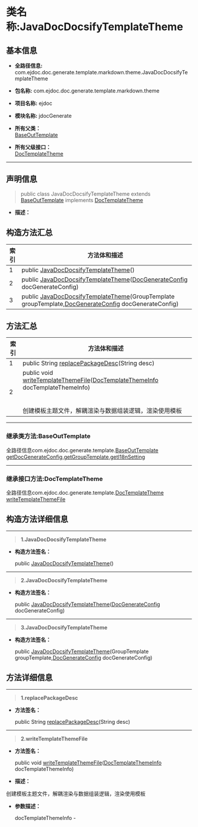 # 类名称:JavaDocDocsifyTemplateTheme

## 基本信息

* **全路径信息:** com.ejdoc.doc.generate.template.markdown.theme.JavaDocDocsifyTemplateTheme
* **包名称:** com.ejdoc.doc.generate.template.markdown.theme
* **项目名称:** ejdoc
* **模块名称:** jdocGenerate





* **所有父类：**  
[BaseOutTemplate](/jdocGenerate/com/ejdoc/doc/generate/template/BaseOutTemplate.md)
* **所有父级接口：**  
[DocTemplateTheme](/jdocGenerate/com/ejdoc/doc/generate/template/DocTemplateTheme.md)


---

## 声明信息
> public class JavaDocDocsifyTemplateTheme extends [BaseOutTemplate](/jdocGenerate/com/ejdoc/doc/generate/template/BaseOutTemplate.md)   implements [DocTemplateTheme](/jdocGenerate/com/ejdoc/doc/generate/template/DocTemplateTheme.md)   


* **描述：** 

  







## 构造方法汇总

|   索引  |    方法体和描述   |
| ---- | ---- |
|1|public  [JavaDocDocsifyTemplateTheme](#innerlink-javadocdocsifytemplatetheme)()   <br/>|
|2|public  [JavaDocDocsifyTemplateTheme](#innerlink-javadocdocsifytemplatetheme-comejdocdocgenerateoutconfigdocgenerateconfig)([DocGenerateConfig](/jdocGenerate/com/ejdoc/doc/generate/out/config/DocGenerateConfig.md) docGenerateConfig)   <br/>|
|3|public  [JavaDocDocsifyTemplateTheme](#innerlink-javadocdocsifytemplatetheme-grouptemplate-comejdocdocgenerateoutconfigdocgenerateconfig)(GroupTemplate groupTemplate,[DocGenerateConfig](/jdocGenerate/com/ejdoc/doc/generate/out/config/DocGenerateConfig.md) docGenerateConfig)   <br/>|

## 方法汇总

|   索引  |    方法体和描述   |
| ---- | ---- |
|1|public String [replacePackageDesc](#innerlink-replacepackagedesc-javalangstring)(String desc)   <br/>|
|2|public void [writeTemplateThemeFile](#innerlink-writetemplatethemefile-comejdocdocgeneratemodeldoctemplatethemeinfo)([DocTemplateThemeInfo](/jdocGenerate/com/ejdoc/doc/generate/model/DocTemplateThemeInfo.md) docTemplateThemeInfo)   <br/><br/><br/>创建模板主题文件，解耦渲染与数据组装逻辑，渲染使用模板|


---
### 继承类方法:BaseOutTemplate

全路径信息com.ejdoc.doc.generate.template.[BaseOutTemplate](/jdocGenerate/com/ejdoc/doc/generate/template/BaseOutTemplate.md)  
[getDocGenerateConfig](/jdocGenerate/com/ejdoc/doc/generate/template/BaseOutTemplate.md#getDocGenerateConfig),[getGroupTemplate](/jdocGenerate/com/ejdoc/doc/generate/template/BaseOutTemplate.md#getGroupTemplate),[getI18nSetting](/jdocGenerate/com/ejdoc/doc/generate/template/BaseOutTemplate.md#getI18nSetting)


---
### 继承接口方法:DocTemplateTheme

全路径信息com.ejdoc.doc.generate.template.[DocTemplateTheme](/jdocGenerate/com/ejdoc/doc/generate/template/DocTemplateTheme.md)  
[writeTemplateThemeFile](/jdocGenerate/com/ejdoc/doc/generate/template/DocTemplateTheme.md#writeTemplateThemeFile-comejdocdocgeneratemodeldoctemplatethemeinfo)



## 构造方法详细信息

---
> **1.<span id="innerlink-javadocdocsifytemplatetheme">JavaDocDocsifyTemplateTheme</span>**

* **构造方法签名：** 

  public  [JavaDocDocsifyTemplateTheme](#javadocdocsifytemplatetheme)()   






---
> **2.<span id="innerlink-javadocdocsifytemplatetheme-comejdocdocgenerateoutconfigdocgenerateconfig">JavaDocDocsifyTemplateTheme</span>**

* **构造方法签名：** 

  public  [JavaDocDocsifyTemplateTheme](#javadocdocsifytemplatetheme-comejdocdocgenerateoutconfigdocgenerateconfig)([DocGenerateConfig](/jdocGenerate/com/ejdoc/doc/generate/out/config/DocGenerateConfig.md) docGenerateConfig)   






---
> **3.<span id="innerlink-javadocdocsifytemplatetheme-grouptemplate-comejdocdocgenerateoutconfigdocgenerateconfig">JavaDocDocsifyTemplateTheme</span>**

* **构造方法签名：** 

  public  [JavaDocDocsifyTemplateTheme](#javadocdocsifytemplatetheme-grouptemplate-comejdocdocgenerateoutconfigdocgenerateconfig)(GroupTemplate groupTemplate,[DocGenerateConfig](/jdocGenerate/com/ejdoc/doc/generate/out/config/DocGenerateConfig.md) docGenerateConfig)   







## 方法详细信息

---
> **1.<span id="innerlink-replacepackagedesc-javalangstring">replacePackageDesc</span>**

* **方法签名：** 

  public String [replacePackageDesc](#replacepackagedesc-javalangstring)(String desc)   







---
> **2.<span id="innerlink-writetemplatethemefile-comejdocdocgeneratemodeldoctemplatethemeinfo">writeTemplateThemeFile</span>**

* **方法签名：** 

  public void [writeTemplateThemeFile](#writetemplatethemefile-comejdocdocgeneratemodeldoctemplatethemeinfo)([DocTemplateThemeInfo](/jdocGenerate/com/ejdoc/doc/generate/model/DocTemplateThemeInfo.md) docTemplateThemeInfo)   


* **描述：** 

创建模板主题文件，解耦渲染与数据组装逻辑，渲染使用模板
* **参数描述：** 

  docTemplateThemeInfo - 





